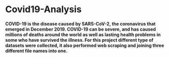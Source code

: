 # Covid19-Analysis
#### COVID-19 is the disease caused by SARS-CoV-2, the coronavirus that emerged in December 2019. COVID-19 can be severe, and has caused millions of deaths around the world as well as lasting health problems in some who have survived the illness. For this project different type of datasets were collected, it also performed web scraping and joining three different file names into one.
